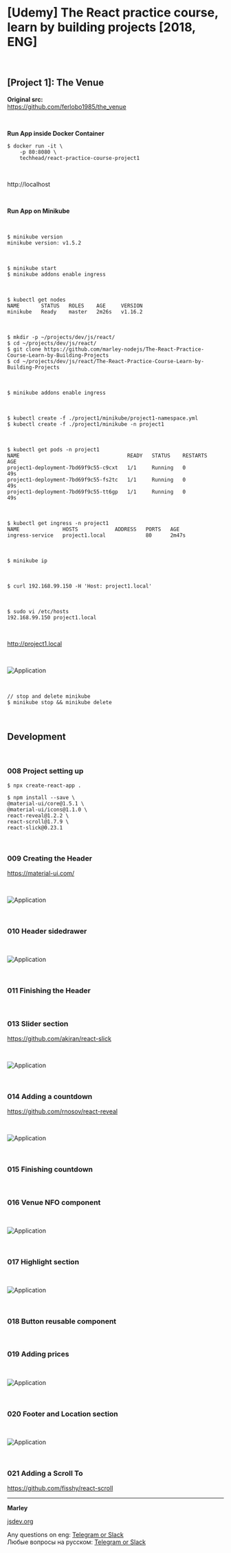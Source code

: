 # [Udemy] The React practice course, learn by building projects [2018, ENG]

<br/>

## [Project 1]: The Venue

**Original src:**  
https://github.com/ferlobo1985/the_venue

<br/>

**Run App inside Docker Container**

```
$ docker run -it \
    -p 80:8080 \
    techhead/react-practice-course-project1
```

<br/>

http://localhost

<br/>

**Run App on Minikube**

<br/>

    $ minikube version
    minikube version: v1.5.2

<br/>

    $ minikube start
    $ minikube addons enable ingress

<br/>

    $ kubectl get nodes
    NAME       STATUS   ROLES    AGE     VERSION
    minikube   Ready    master   2m26s   v1.16.2

<br/>

    $ mkdir -p ~/projects/dev/js/react/
    $ cd ~/projects/dev/js/react/
    $ git clone https://github.com/marley-nodejs/The-React-Practice-Course-Learn-by-Building-Projects
    $ cd ~/projects/dev/js/react/The-React-Practice-Course-Learn-by-Building-Projects

<br/>

    $ minikube addons enable ingress

<br/>

    $ kubectl create -f ./project1/minikube/project1-namespace.yml
    $ kubectl create -f ./project1/minikube -n project1

<br/>

    $ kubectl get pods -n project1
    NAME                                   READY   STATUS    RESTARTS   AGE
    project1-deployment-7bd69f9c55-c9cxt   1/1     Running   0          49s
    project1-deployment-7bd69f9c55-fs2tc   1/1     Running   0          49s
    project1-deployment-7bd69f9c55-tt6gp   1/1     Running   0          49s

<br/>

    $ kubectl get ingress -n project1
    NAME              HOSTS            ADDRESS   PORTS   AGE
    ingress-service   project1.local             80      2m47s

<br/>

    $ minikube ip

<br/>

    $ curl 192.168.99.150 -H 'Host: project1.local'

<br/>

    $ sudo vi /etc/hosts
    192.168.99.150 project1.local

<br/>

http://project1.local

<br/>

![Application](../img/pic-01-final.png?raw=true)

<br/>

    // stop and delete minikube
    $ minikube stop && minikube delete

<br/>

## Development

<br/>

### 008 Project setting up

    $ npx create-react-app .

    $ npm install --save \
    @material-ui/core@1.5.1 \
    @material-ui/icons@1.1.0 \
    react-reveal@1.2.2 \
    react-scroll@1.7.9 \
    react-slick@0.23.1

<br/>

### 009 Creating the Header

https://material-ui.com/

<br/>

![Application](../img/pic-01-01.png?raw=true)

<br/>

### 010 Header sidedrawer

<br/>

![Application](../img/pic-01-02.png?raw=true)

<br/>

### 011 Finishing the Header

<br/>

### 013 Slider section

https://github.com/akiran/react-slick

<br/>

![Application](../img/pic-01-03.png?raw=true)

<br/>

### 014 Adding a countdown

https://github.com/rnosov/react-reveal

<br/>

![Application](../img/pic-01-04.png?raw=true)

<br/>

### 015 Finishing countdown

<br/>

### 016 Venue NFO component

<br/>

![Application](../img/pic-01-05.png?raw=true)

<br/>

### 017 Highlight section

<br/>

![Application](../img/pic-01-06.png?raw=true)

<br/>

### 018 Button reusable component

<br/>

### 019 Adding prices

<br/>

![Application](../img/pic-01-07.png?raw=true)

<br/>

### 020 Footer and Location section

<br/>

![Application](../img/pic-01-08.png?raw=true)

<br/>

### 021 Adding a Scroll To

https://github.com/fisshy/react-scroll

---

**Marley**

<a href="https://jsdev.org">jsdev.org</a>

Any questions on eng: <a href="https://jsdev.org/chat/">Telegram or Slack</a>  
Любые вопросы на русском: <a href="https://jsdev.ru/chat/">Telegram or Slack</a>
